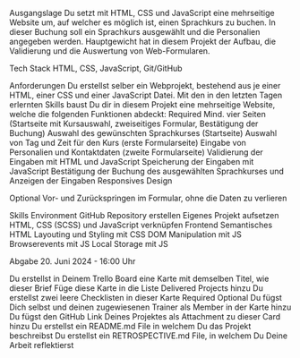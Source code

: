 Ausgangslage
Du setzt mit HTML, CSS und JavaScript eine mehrseitige Website um, auf welcher es möglich ist, einen Sprachkurs zu buchen. In dieser Buchung soll ein Sprachkurs ausgewählt und die Personalien angegeben werden. Hauptgewicht hat in diesem Projekt der Aufbau, die Validierung und die Auswertung von Web-Formularen.

Tech Stack
HTML, CSS, JavaScript, Git/GitHub

Anforderungen
Du erstellst selber ein Webprojekt, bestehend aus je einer HTML, einer CSS und einer JavaScript Datei. Mit den in den letzten Tagen erlernten Skills baust Du dir in diesem Projekt eine mehrseitige Website, welche die folgenden Funktionen abdeckt:
Required
Mind. vier Seiten (Startseite mit Kursauswahl, zweiseitiges Formular, Bestätigung der Buchung)
Auswahl des gewünschten Sprachkurses (Startseite)
Auswahl von Tag und Zeit für den Kurs (erste Formularseite)
Eingabe von Personalien und Kontaktdaten (zweite Formularseite)
Validierung der Eingaben mit HTML und JavaScript
Speicherung der Eingaben mit JavaScript
Bestätigung der Buchung des ausgewählten Sprachkurses und Anzeigen der Eingaben
Responsives Design

Optional
Vor- und Zurückspringen im Formular, ohne die Daten zu verlieren


Skills
Environment
GitHub Repository erstellen
Eigenes Projekt aufsetzen
HTML, CSS (SCSS) und JavaScript verknüpfen
Frontend
Semantisches HTML
Layouting und Styling mit CSS
DOM Manipulation mit JS
Browserevents mit JS
Local Storage mit JS



Abgabe
20. Juni 2024 - 16:00 Uhr

Du erstellst in Deinem Trello Board eine Karte mit demselben Titel, wie dieser Brief
Füge diese Karte in die Liste Delivered Projects hinzu
Du erstellst zwei leere Checklisten in dieser Karte
Required
Optional
Du fügst Dich selbst und deinen zugewiesenen Trainer als Member in der Karte hinzu
Du fügst den GitHub Link Deines Projektes als Attachment zu dieser Card hinzu
Du erstellst ein README.md File in welchem Du das Projekt beschreibst
Du erstellst ein RETROSPECTIVE.md File, in welchem Du Deine Arbeit reflektierst
